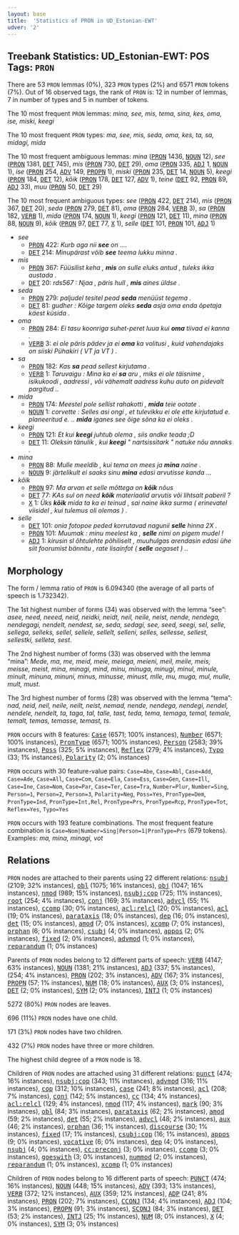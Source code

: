 ```yaml
---
layout: base
title:  'Statistics of PRON in UD_Estonian-EWT'
udver: '2'
---
```


## Treebank Statistics: UD_Estonian-EWT: POS Tags: `PRON`

There are 53 `PRON` lemmas (0%), 323 `PRON` types (2%) and 6571 `PRON` tokens (7%).
Out of 16 observed tags, the rank of `PRON` is: 12 in number of lemmas, 7 in number of types and 5 in number of tokens.

The 10 most frequent `PRON` lemmas: <em>mina, see, mis, tema, sina, kes, oma, ise, miski, keegi</em>

The 10 most frequent `PRON` types:  <em>ma, see, mis, seda, oma, kes, ta, sa, midagi, mida</em>

The 10 most frequent ambiguous lemmas: <em>mina</em> (<tt><a href="et_ewt-pos-PRON.html">PRON</a></tt> 1436, <tt><a href="et_ewt-pos-NOUN.html">NOUN</a></tt> 12), <em>see</em> (<tt><a href="et_ewt-pos-PRON.html">PRON</a></tt> 1381, <tt><a href="et_ewt-pos-DET.html">DET</a></tt> 745), <em>mis</em> (<tt><a href="et_ewt-pos-PRON.html">PRON</a></tt> 730, <tt><a href="et_ewt-pos-DET.html">DET</a></tt> 29), <em>oma</em> (<tt><a href="et_ewt-pos-PRON.html">PRON</a></tt> 335, <tt><a href="et_ewt-pos-ADJ.html">ADJ</a></tt> 1, <tt><a href="et_ewt-pos-NOUN.html">NOUN</a></tt> 1), <em>ise</em> (<tt><a href="et_ewt-pos-PRON.html">PRON</a></tt> 254, <tt><a href="et_ewt-pos-ADV.html">ADV</a></tt> 149, <tt><a href="et_ewt-pos-PROPN.html">PROPN</a></tt> 1), <em>miski</em> (<tt><a href="et_ewt-pos-PRON.html">PRON</a></tt> 235, <tt><a href="et_ewt-pos-DET.html">DET</a></tt> 14, <tt><a href="et_ewt-pos-NOUN.html">NOUN</a></tt> 5), <em>keegi</em> (<tt><a href="et_ewt-pos-PRON.html">PRON</a></tt> 184, <tt><a href="et_ewt-pos-DET.html">DET</a></tt> 12), <em>kõik</em> (<tt><a href="et_ewt-pos-PRON.html">PRON</a></tt> 178, <tt><a href="et_ewt-pos-DET.html">DET</a></tt> 127, <tt><a href="et_ewt-pos-ADV.html">ADV</a></tt> 1), <em>teine</em> (<tt><a href="et_ewt-pos-DET.html">DET</a></tt> 92, <tt><a href="et_ewt-pos-PRON.html">PRON</a></tt> 89, <tt><a href="et_ewt-pos-ADJ.html">ADJ</a></tt> 33), <em>muu</em> (<tt><a href="et_ewt-pos-PRON.html">PRON</a></tt> 50, <tt><a href="et_ewt-pos-DET.html">DET</a></tt> 29)

The 10 most frequent ambiguous types:  <em>see</em> (<tt><a href="et_ewt-pos-PRON.html">PRON</a></tt> 422, <tt><a href="et_ewt-pos-DET.html">DET</a></tt> 214), <em>mis</em> (<tt><a href="et_ewt-pos-PRON.html">PRON</a></tt> 367, <tt><a href="et_ewt-pos-DET.html">DET</a></tt> 20), <em>seda</em> (<tt><a href="et_ewt-pos-PRON.html">PRON</a></tt> 279, <tt><a href="et_ewt-pos-DET.html">DET</a></tt> 81), <em>oma</em> (<tt><a href="et_ewt-pos-PRON.html">PRON</a></tt> 284, <tt><a href="et_ewt-pos-VERB.html">VERB</a></tt> 3), <em>sa</em> (<tt><a href="et_ewt-pos-PRON.html">PRON</a></tt> 182, <tt><a href="et_ewt-pos-VERB.html">VERB</a></tt> 1), <em>mida</em> (<tt><a href="et_ewt-pos-PRON.html">PRON</a></tt> 174, <tt><a href="et_ewt-pos-NOUN.html">NOUN</a></tt> 1), <em>keegi</em> (<tt><a href="et_ewt-pos-PRON.html">PRON</a></tt> 121, <tt><a href="et_ewt-pos-DET.html">DET</a></tt> 11), <em>mina</em> (<tt><a href="et_ewt-pos-PRON.html">PRON</a></tt> 88, <tt><a href="et_ewt-pos-NOUN.html">NOUN</a></tt> 9), <em>kõik</em> (<tt><a href="et_ewt-pos-PRON.html">PRON</a></tt> 97, <tt><a href="et_ewt-pos-DET.html">DET</a></tt> 77, <tt><a href="et_ewt-pos-X.html">X</a></tt> 1), <em>selle</em> (<tt><a href="et_ewt-pos-DET.html">DET</a></tt> 101, <tt><a href="et_ewt-pos-PRON.html">PRON</a></tt> 101, <tt><a href="et_ewt-pos-ADJ.html">ADJ</a></tt> 1)


* <em>see</em>
  * <tt><a href="et_ewt-pos-PRON.html">PRON</a></tt> 422: <em>Kurb aga nii <b>see</b> on ....</em>
  * <tt><a href="et_ewt-pos-DET.html">DET</a></tt> 214: <em>Minupärast võib <b>see</b> teema lukku minna .</em>
* <em>mis</em>
  * <tt><a href="et_ewt-pos-PRON.html">PRON</a></tt> 367: <em>Füüsilist keha , <b>mis</b> on sulle eluks antud , tuleks ikka austada .</em>
  * <tt><a href="et_ewt-pos-DET.html">DET</a></tt> 20: <em>rds567 : Njaa , päris hull , <b>mis</b> aines üldse .</em>
* <em>seda</em>
  * <tt><a href="et_ewt-pos-PRON.html">PRON</a></tt> 279: <em>paljudel tesitel pead <b>seda</b> menüüst tegema .</em>
  * <tt><a href="et_ewt-pos-DET.html">DET</a></tt> 81: <em>gudher : Kõige targem oleks <b>seda</b> asja oma enda õpetaja käest küsida .</em>
* <em>oma</em>
  * <tt><a href="et_ewt-pos-PRON.html">PRON</a></tt> 284: <em>Ei tasu koonriga suhet-peret luua kui <b>oma</b> tiivad ei kanna .</em>
  * <tt><a href="et_ewt-pos-VERB.html">VERB</a></tt> 3: <em>ei ole päris pädev ja ei <b>oma</b> ka volitusi , kuid vahendajaks on siiski Pühakiri ( VT ja VT ) .</em>
* <em>sa</em>
  * <tt><a href="et_ewt-pos-PRON.html">PRON</a></tt> 182: <em>Kas <b>sa</b> pead sellest kirjutama .</em>
  * <tt><a href="et_ewt-pos-VERB.html">VERB</a></tt> 1: <em>Taruvaigu : Mina ka ei <b>sa</b> aru , miks ei ole täisnime , isikukoodi , aadressi , või vähemalt aadress kuhu auto on pidevalt pargitud ..</em>
* <em>mida</em>
  * <tt><a href="et_ewt-pos-PRON.html">PRON</a></tt> 174: <em>Meestel pole sellist rahakotti , <b>mida</b> teie ootate .</em>
  * <tt><a href="et_ewt-pos-NOUN.html">NOUN</a></tt> 1: <em>corvette : Selles asi ongi , et tulevikku ei ole ette kirjutatud e. planeeritud e. .. <b>mida</b> iganes see õige sõna ka ei oleks .</em>
* <em>keegi</em>
  * <tt><a href="et_ewt-pos-PRON.html">PRON</a></tt> 121: <em>Et kui <b>keegi</b> juhtub olema , siis andke teada ;D</em>
  * <tt><a href="et_ewt-pos-DET.html">DET</a></tt> 11: <em>Oleksin tänulik , kui <b>keegi</b> " nartsissitark " natuke nõu annaks .</em>
* <em>mina</em>
  * <tt><a href="et_ewt-pos-PRON.html">PRON</a></tt> 88: <em>Mulle meeldib , kui tema on mees ja <b>mina</b> naine .</em>
  * <tt><a href="et_ewt-pos-NOUN.html">NOUN</a></tt> 9: <em>järtelikult ei saaks sinu <b>mina</b> edasi arvutisse kanda ...</em>
* <em>kõik</em>
  * <tt><a href="et_ewt-pos-PRON.html">PRON</a></tt> 97: <em>Ma arvan et selle mõttega on <b>kõik</b> nõus</em>
  * <tt><a href="et_ewt-pos-DET.html">DET</a></tt> 77: <em>KAs sul on need <b>kõik</b> materiaalid arvutis või lihtsalt paberil ?</em>
  * <tt><a href="et_ewt-pos-X.html">X</a></tt> 1: <em>Üks <b>kõik</b> mida ta ka ei teinud , sai naine ikka surma ( erinevatel viisidel , kui tulemus oli olemas ) .</em>
* <em>selle</em>
  * <tt><a href="et_ewt-pos-DET.html">DET</a></tt> 101: <em>onia fotopoe peded korrutavad nagunii <b>selle</b> hinna 2X .</em>
  * <tt><a href="et_ewt-pos-PRON.html">PRON</a></tt> 101: <em>Muumak : minu meelest ka , <b>selle</b> nimi on pigem mudel !</em>
  * <tt><a href="et_ewt-pos-ADJ.html">ADJ</a></tt> 1: <em>kirusin sl õhtulehte põhiliselt , muuhulgas arendasin edasi ühe siit foorumist bännitu , rate lisainfot ( <b>selle</b> aegaset ) ..</em>

## Morphology

The form / lemma ratio of `PRON` is 6.094340 (the average of all parts of speech is 1.732342).

The 1st highest number of forms (34) was observed with the lemma “see”: <em>asee, need, neeed, neid, neidki, neidt, neil, neile, neist, nende, nendega, nendegagi, nendelt, nendest, se, seda, sedagi, see, seed, seegi, sel, selle, sellega, selleks, sellel, sellele, sellelt, selleni, selles, sellesse, sellest, sellestki, selleta, sest</em>.

The 2nd highest number of forms (33) was observed with the lemma “mina”: <em>Mede, ma, me, meid, meie, meiega, meieni, meil, meile, meis, meisse, meist, mina, minagi, mind, minu, minuga, minugi, minul, minule, minult, minuna, minuni, minus, minusse, minust, mlle, mu, muga, mul, mulle, mult, must</em>.

The 3rd highest number of forms (28) was observed with the lemma “tema”: <em>nad, neid, neil, neile, neilt, neist, nemad, nende, nendega, nendegi, nendel, nendele, nendelt, ta, taga, tal, talle, tast, teda, tema, temaga, temal, temale, temalt, temas, temasse, temast, ts</em>.

`PRON` occurs with 8 features: <tt><a href="et_ewt-feat-Case.html">Case</a></tt> (6571; 100% instances), <tt><a href="et_ewt-feat-Number.html">Number</a></tt> (6571; 100% instances), <tt><a href="et_ewt-feat-PronType.html">PronType</a></tt> (6571; 100% instances), <tt><a href="et_ewt-feat-Person.html">Person</a></tt> (2583; 39% instances), <tt><a href="et_ewt-feat-Poss.html">Poss</a></tt> (325; 5% instances), <tt><a href="et_ewt-feat-Reflex.html">Reflex</a></tt> (279; 4% instances), <tt><a href="et_ewt-feat-Typo.html">Typo</a></tt> (33; 1% instances), <tt><a href="et_ewt-feat-Polarity.html">Polarity</a></tt> (2; 0% instances)

`PRON` occurs with 30 feature-value pairs: `Case=Abe`, `Case=Abl`, `Case=Add`, `Case=Ade`, `Case=All`, `Case=Com`, `Case=Ela`, `Case=Ess`, `Case=Gen`, `Case=Ill`, `Case=Ine`, `Case=Nom`, `Case=Par`, `Case=Ter`, `Case=Tra`, `Number=Plur`, `Number=Sing`, `Person=1`, `Person=2`, `Person=3`, `Polarity=Neg`, `Poss=Yes`, `PronType=Dem`, `PronType=Ind`, `PronType=Int,Rel`, `PronType=Prs`, `PronType=Rcp`, `PronType=Tot`, `Reflex=Yes`, `Typo=Yes`

`PRON` occurs with 193 feature combinations.
The most frequent feature combination is `Case=Nom|Number=Sing|Person=1|PronType=Prs` (679 tokens).
Examples: <em>ma, mina, minagi, vot</em>


## Relations

`PRON` nodes are attached to their parents using 22 different relations: <tt><a href="et_ewt-dep-nsubj.html">nsubj</a></tt> (2109; 32% instances), <tt><a href="et_ewt-dep-obl.html">obl</a></tt> (1075; 16% instances), <tt><a href="et_ewt-dep-obj.html">obj</a></tt> (1047; 16% instances), <tt><a href="et_ewt-dep-nmod.html">nmod</a></tt> (989; 15% instances), <tt><a href="et_ewt-dep-nsubj-cop.html">nsubj:cop</a></tt> (725; 11% instances), <tt><a href="et_ewt-dep-root.html">root</a></tt> (254; 4% instances), <tt><a href="et_ewt-dep-conj.html">conj</a></tt> (169; 3% instances), <tt><a href="et_ewt-dep-advcl.html">advcl</a></tt> (55; 1% instances), <tt><a href="et_ewt-dep-ccomp.html">ccomp</a></tt> (30; 0% instances), <tt><a href="et_ewt-dep-acl-relcl.html">acl:relcl</a></tt> (20; 0% instances), <tt><a href="et_ewt-dep-acl.html">acl</a></tt> (19; 0% instances), <tt><a href="et_ewt-dep-parataxis.html">parataxis</a></tt> (18; 0% instances), <tt><a href="et_ewt-dep-dep.html">dep</a></tt> (16; 0% instances), <tt><a href="et_ewt-dep-det.html">det</a></tt> (15; 0% instances), <tt><a href="et_ewt-dep-amod.html">amod</a></tt> (7; 0% instances), <tt><a href="et_ewt-dep-xcomp.html">xcomp</a></tt> (7; 0% instances), <tt><a href="et_ewt-dep-orphan.html">orphan</a></tt> (6; 0% instances), <tt><a href="et_ewt-dep-csubj.html">csubj</a></tt> (4; 0% instances), <tt><a href="et_ewt-dep-appos.html">appos</a></tt> (2; 0% instances), <tt><a href="et_ewt-dep-fixed.html">fixed</a></tt> (2; 0% instances), <tt><a href="et_ewt-dep-advmod.html">advmod</a></tt> (1; 0% instances), <tt><a href="et_ewt-dep-reparandum.html">reparandum</a></tt> (1; 0% instances)

Parents of `PRON` nodes belong to 12 different parts of speech: <tt><a href="et_ewt-pos-VERB.html">VERB</a></tt> (4147; 63% instances), <tt><a href="et_ewt-pos-NOUN.html">NOUN</a></tt> (1381; 21% instances), <tt><a href="et_ewt-pos-ADJ.html">ADJ</a></tt> (337; 5% instances),  (254; 4% instances), <tt><a href="et_ewt-pos-PRON.html">PRON</a></tt> (202; 3% instances), <tt><a href="et_ewt-pos-ADV.html">ADV</a></tt> (167; 3% instances), <tt><a href="et_ewt-pos-PROPN.html">PROPN</a></tt> (57; 1% instances), <tt><a href="et_ewt-pos-NUM.html">NUM</a></tt> (18; 0% instances), <tt><a href="et_ewt-pos-AUX.html">AUX</a></tt> (3; 0% instances), <tt><a href="et_ewt-pos-DET.html">DET</a></tt> (2; 0% instances), <tt><a href="et_ewt-pos-SYM.html">SYM</a></tt> (2; 0% instances), <tt><a href="et_ewt-pos-INTJ.html">INTJ</a></tt> (1; 0% instances)

5272 (80%) `PRON` nodes are leaves.

696 (11%) `PRON` nodes have one child.

171 (3%) `PRON` nodes have two children.

432 (7%) `PRON` nodes have three or more children.

The highest child degree of a `PRON` node is 18.

Children of `PRON` nodes are attached using 31 different relations: <tt><a href="et_ewt-dep-punct.html">punct</a></tt> (474; 16% instances), <tt><a href="et_ewt-dep-nsubj-cop.html">nsubj:cop</a></tt> (343; 11% instances), <tt><a href="et_ewt-dep-advmod.html">advmod</a></tt> (316; 11% instances), <tt><a href="et_ewt-dep-cop.html">cop</a></tt> (312; 10% instances), <tt><a href="et_ewt-dep-case.html">case</a></tt> (241; 8% instances), <tt><a href="et_ewt-dep-acl.html">acl</a></tt> (208; 7% instances), <tt><a href="et_ewt-dep-conj.html">conj</a></tt> (142; 5% instances), <tt><a href="et_ewt-dep-cc.html">cc</a></tt> (134; 4% instances), <tt><a href="et_ewt-dep-acl-relcl.html">acl:relcl</a></tt> (129; 4% instances), <tt><a href="et_ewt-dep-nmod.html">nmod</a></tt> (117; 4% instances), <tt><a href="et_ewt-dep-mark.html">mark</a></tt> (90; 3% instances), <tt><a href="et_ewt-dep-obl.html">obl</a></tt> (84; 3% instances), <tt><a href="et_ewt-dep-parataxis.html">parataxis</a></tt> (62; 2% instances), <tt><a href="et_ewt-dep-amod.html">amod</a></tt> (59; 2% instances), <tt><a href="et_ewt-dep-det.html">det</a></tt> (55; 2% instances), <tt><a href="et_ewt-dep-advcl.html">advcl</a></tt> (48; 2% instances), <tt><a href="et_ewt-dep-aux.html">aux</a></tt> (46; 2% instances), <tt><a href="et_ewt-dep-orphan.html">orphan</a></tt> (36; 1% instances), <tt><a href="et_ewt-dep-discourse.html">discourse</a></tt> (30; 1% instances), <tt><a href="et_ewt-dep-fixed.html">fixed</a></tt> (17; 1% instances), <tt><a href="et_ewt-dep-csubj-cop.html">csubj:cop</a></tt> (16; 1% instances), <tt><a href="et_ewt-dep-appos.html">appos</a></tt> (9; 0% instances), <tt><a href="et_ewt-dep-vocative.html">vocative</a></tt> (6; 0% instances), <tt><a href="et_ewt-dep-dep.html">dep</a></tt> (4; 0% instances), <tt><a href="et_ewt-dep-nsubj.html">nsubj</a></tt> (4; 0% instances), <tt><a href="et_ewt-dep-cc-preconj.html">cc:preconj</a></tt> (3; 0% instances), <tt><a href="et_ewt-dep-ccomp.html">ccomp</a></tt> (3; 0% instances), <tt><a href="et_ewt-dep-goeswith.html">goeswith</a></tt> (3; 0% instances), <tt><a href="et_ewt-dep-nummod.html">nummod</a></tt> (2; 0% instances), <tt><a href="et_ewt-dep-reparandum.html">reparandum</a></tt> (1; 0% instances), <tt><a href="et_ewt-dep-xcomp.html">xcomp</a></tt> (1; 0% instances)

Children of `PRON` nodes belong to 16 different parts of speech: <tt><a href="et_ewt-pos-PUNCT.html">PUNCT</a></tt> (474; 16% instances), <tt><a href="et_ewt-pos-NOUN.html">NOUN</a></tt> (448; 15% instances), <tt><a href="et_ewt-pos-ADV.html">ADV</a></tt> (393; 13% instances), <tt><a href="et_ewt-pos-VERB.html">VERB</a></tt> (372; 12% instances), <tt><a href="et_ewt-pos-AUX.html">AUX</a></tt> (359; 12% instances), <tt><a href="et_ewt-pos-ADP.html">ADP</a></tt> (241; 8% instances), <tt><a href="et_ewt-pos-PRON.html">PRON</a></tt> (202; 7% instances), <tt><a href="et_ewt-pos-CCONJ.html">CCONJ</a></tt> (134; 4% instances), <tt><a href="et_ewt-pos-ADJ.html">ADJ</a></tt> (104; 3% instances), <tt><a href="et_ewt-pos-PROPN.html">PROPN</a></tt> (91; 3% instances), <tt><a href="et_ewt-pos-SCONJ.html">SCONJ</a></tt> (84; 3% instances), <tt><a href="et_ewt-pos-DET.html">DET</a></tt> (53; 2% instances), <tt><a href="et_ewt-pos-INTJ.html">INTJ</a></tt> (25; 1% instances), <tt><a href="et_ewt-pos-NUM.html">NUM</a></tt> (8; 0% instances), <tt><a href="et_ewt-pos-X.html">X</a></tt> (4; 0% instances), <tt><a href="et_ewt-pos-SYM.html">SYM</a></tt> (3; 0% instances)

